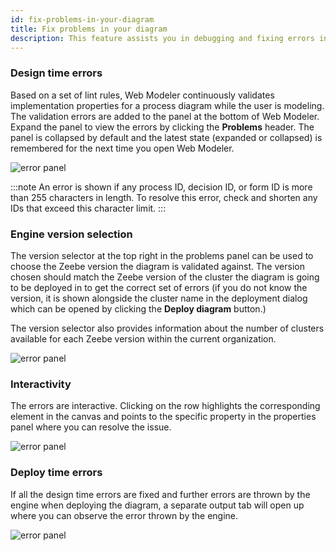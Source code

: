 ```yaml
---
id: fix-problems-in-your-diagram
title: Fix problems in your diagram
description: This feature assists you in debugging and fixing errors in your processes.
---
```


### Design time errors

Based on a set of lint rules, Web Modeler continuously validates implementation properties for a process diagram while the user is modeling. The validation errors are added to the panel at the bottom of Web Modeler. Expand the panel to view the errors by clicking the **Problems** header. The panel is collapsed by default and the latest state (expanded or collapsed) is remembered for the next time you open Web Modeler.

![error panel](../img/diagram-errors/error-panel.png)

:::note
An error is shown if any process ID, decision ID, or form ID is more than 255 characters in length. To resolve this error, check and shorten any IDs that exceed this character limit.
:::

### Engine version selection

The version selector at the top right in the problems panel can be used to choose the Zeebe version the diagram is validated against. The version chosen should match the Zeebe version of the cluster the diagram is going to be deployed in to get the correct set of errors (if you do not know the version, it is shown alongside the cluster name in the deployment dialog which can be opened by clicking the **Deploy diagram** button.)

The version selector also provides information about the number of clusters available for each Zeebe version within the current organization.

![error panel](../img/diagram-errors/version-selector.png)

### Interactivity

The errors are interactive. Clicking on the row highlights the corresponding element in the canvas and points to the specific property in the properties panel where you can resolve the issue.

![error panel](../img/diagram-errors/interactivity.png)

### Deploy time errors

If all the design time errors are fixed and further errors are thrown by the engine when deploying the diagram, a separate output tab will open up where you can observe the error thrown by the engine.

![error panel](../img/diagram-errors/engine-error.png)
